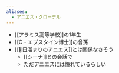 ```yaml
---
aliases:
  - アニエス・クローデル
---
```



- [[アラミス高等学校]]の1年生
- [[C・エプスタイン博士]]の曾孫
- [[📘日溜まりのアニエス]]とは関係なさそう
	- [[シーナ]]との会話で
	- ただアニエスには憧れているらしい
 